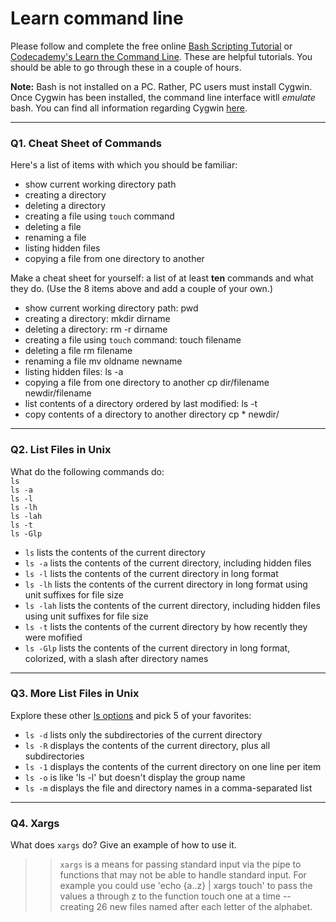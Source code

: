 # Learn command line

Please follow and complete the free online [Bash Scripting Tutorial](https://ryanstutorials.net/bash-scripting-tutorial/) or [Codecademy's Learn the Command Line](https://www.codecademy.com/learn/learn-the-command-line). These are helpful tutorials. You should be able to go through these in a couple of hours.

**Note:** Bash is not installed on a PC. Rather, PC users must install Cygwin. Once Cygwin has been installed, the command line interface witll _emulate_ bash. You can find all information regarding Cygwin [here](https://www.cygwin.com/).

---

### Q1.  Cheat Sheet of Commands  

Here's a list of items with which you should be familiar:  
* show current working directory path
* creating a directory
* deleting a directory
* creating a file using `touch` command
* deleting a file
* renaming a file
* listing hidden files
* copying a file from one directory to another

Make a cheat sheet for yourself: a list of at least **ten** commands and what they do.  (Use the 8 items above and add a couple of your own.)  

> >
* show current working directory path: pwd
* creating a directory: mkdir dirname
* deleting a directory: rm -r dirname
* creating a file using `touch` command: touch filename
* deleting a file rm filename
* renaming a file mv oldname newname
* listing hidden files: ls -a
* copying a file from one directory to another cp dir/filename newdir/filename
* list contents of a directory ordered by last modified: ls -t
* copy contents of a directory to another directory cp * newdir/

---

### Q2.  List Files in Unix   

What do the following commands do:  
`ls`  
`ls -a`  
`ls -l`  
`ls -lh`  
`ls -lah`  
`ls -t`  
`ls -Glp`  

> > 
* `ls`  lists the contents of the current directory
* `ls -a`  lists the contents of the current directory, including hidden files
* `ls -l`  lists the contents of the current directory in long format
* `ls -lh`  lists the contents of the current directory in long format using unit suffixes for file size
* `ls -lah`  lists the contents of the current directory, including hidden files using unit suffixes for file size
* `ls -t`  lists the contents of the current directory by how recently they were mofified
* `ls -Glp` lists the contents of the current directory in long format, colorized, with a slash after directory names


---

### Q3.  More List Files in Unix  

Explore these other [ls options](http://www.techonthenet.com/unix/basic/ls.php) and pick 5 of your favorites:

> > 
* `ls -d` lists only the subdirectories of the current directory
* `ls -R` displays the contents of the current directory, plus all subdirectories
* `ls -1` displays the contents of the current directory on one line per item
* `ls -o` is like 'ls -l' but doesn't display the group name
* `ls -m` displays the file and directory names in a comma-separated list

---

### Q4.  Xargs   

What does `xargs` do? Give an example of how to use it.

> > `xargs` is a means for passing standard input via the pipe to functions that may not be able to handle standard input. For example you could use 'echo {a..z} | xargs touch' to pass the values a through z to the function touch one at a time -- creating 26 new files named after each letter of the alphabet.

 

